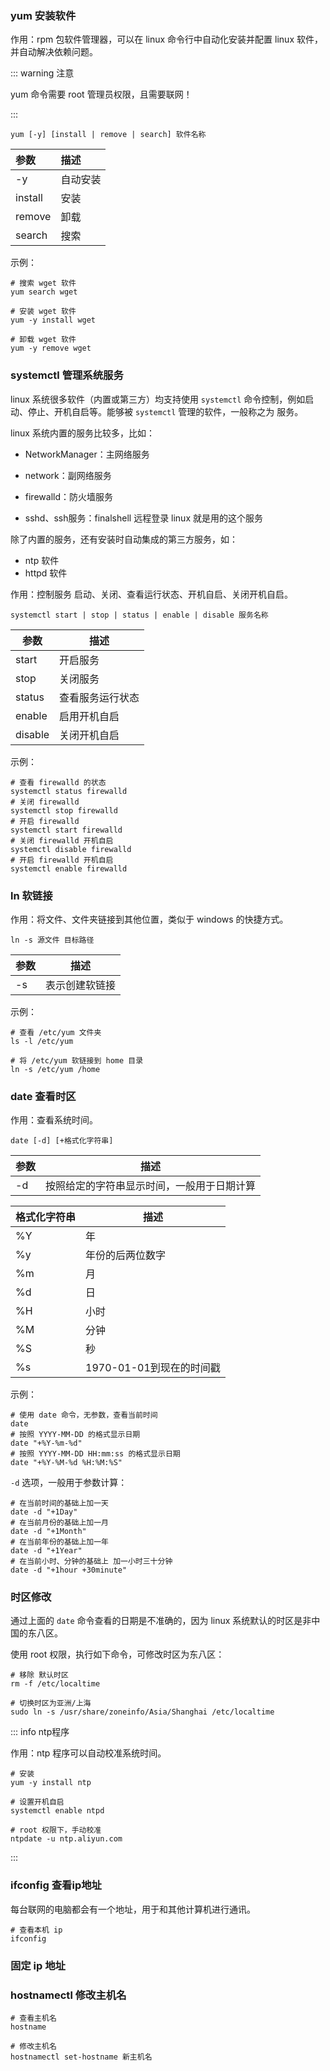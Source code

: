 

### yum 安装软件

作用：rpm 包软件管理器，可以在 linux 命令行中自动化安装并配置 linux 软件，并自动解决依赖问题。

::: warning 注意

yum 命令需要 root 管理员权限，且需要联网！

:::

```shell
yum [-y] [install | remove | search] 软件名称
```

| 参数    | 描述     |
| :------ | :------- |
| -y      | 自动安装 |
| install | 安装     |
| remove  | 卸载     |
| search  | 搜索     |

示例：

```shell
# 搜索 wget 软件
yum search wget

# 安装 wget 软件
yum -y install wget

# 卸载 wget 软件
yum -y remove wget
```



### systemctl 管理系统服务

linux 系统很多软件（内置或第三方）均支持使用 `systemctl` 命令控制，例如启动、停止、开机自启等。能够被  `systemctl` 管理的软件，一般称之为 服务。

linux 系统内置的服务比较多，比如：

- NetworkManager：主网络服务

- network：副网络服务

- firewalld：防火墙服务

- sshd、ssh服务：finalshell 远程登录 linux 就是用的这个服务

除了内置的服务，还有安装时自动集成的第三方服务，如：

- ntp 软件
- httpd 软件



作用：控制服务 启动、关闭、查看运行状态、开机自启、关闭开机自启。

```shell
systemctl start | stop | status | enable | disable 服务名称
```

| 参数    | 描述             |
| ------- | ---------------- |
| start   | 开启服务         |
| stop    | 关闭服务         |
| status  | 查看服务运行状态 |
| enable  | 启用开机自启     |
| disable | 关闭开机自启     |

示例：

```shell
# 查看 firewalld 的状态
systemctl status firewalld
# 关闭 firewalld
systemctl stop firewalld
# 开启 firewalld
systemctl start firewalld
# 关闭 firewalld 开机自启
systemctl disable firewalld
# 开启 firewalld 开机自启
systemctl enable firewalld
```



### ln 软链接

作用：将文件、文件夹链接到其他位置，类似于 windows 的快捷方式。

```shell
ln -s 源文件 目标路径
```

| 参数 | 描述           |
| ---- | -------------- |
| -s   | 表示创建软链接 |

示例：

```shell
# 查看 /etc/yum 文件夹
ls -l /etc/yum

# 将 /etc/yum 软链接到 home 目录
ln -s /etc/yum /home
```



### date 查看时区

作用：查看系统时间。

```shell
date [-d] [+格式化字符串]
```

| 参数 | 描述                                       |
| ---- | ------------------------------------------ |
| -d   | 按照给定的字符串显示时间，一般用于日期计算 |

| 格式化字符串 | 描述                     |
| ------------ | ------------------------ |
| %Y           | 年                       |
| %y           | 年份的后两位数字         |
| %m           | 月                       |
| %d           | 日                       |
| %H           | 小时                     |
| %M           | 分钟                     |
| %S           | 秒                       |
| %s           | 1970-01-01到现在的时间戳 |

示例：

```shell
# 使用 date 命令，无参数，查看当前时间
date
# 按照 YYYY-MM-DD 的格式显示日期
date "+%Y-%m-%d"
# 按照 YYYY-MM-DD HH:mm:ss 的格式显示日期
date "+%Y-%M-%d %H:%M:%S"
```

`-d` 选项，一般用于参数计算：

```shell
# 在当前时间的基础上加一天
date -d "+1Day"
# 在当前月份的基础上加一月
date -d "+1Month"
# 在当前年份的基础上加一年
date -d "+1Year"
# 在当前小时、分钟的基础上 加一小时三十分钟
date -d "+1hour +30minute"
```



### 时区修改

通过上面的 `date` 命令查看的日期是不准确的，因为 linux 系统默认的时区是非中国的东八区。

使用 root 权限，执行如下命令，可修改时区为东八区：

```shell
# 移除 默认时区
rm -f /etc/localtime

# 切换时区为亚洲/上海
sudo ln -s /usr/share/zoneinfo/Asia/Shanghai /etc/localtime
```

::: info ntp程序

作用：ntp 程序可以自动校准系统时间。

```shell
# 安装
yum -y install ntp

# 设置开机自启
systemctl enable ntpd

# root 权限下，手动校准
ntpdate -u ntp.aliyun.com
```

:::



### ifconfig 查看ip地址

每台联网的电脑都会有一个地址，用于和其他计算机进行通讯。

```shell
# 查看本机 ip
ifconfig
```



### 固定 ip 地址





### hostnamectl 修改主机名

```shell
# 查看主机名
hostname

# 修改主机名
hostnamectl set-hostname 新主机名
```

































